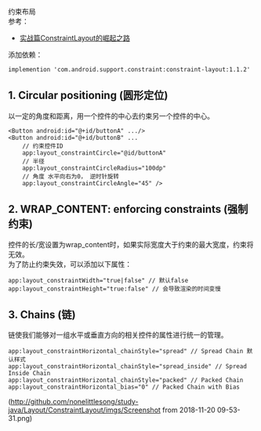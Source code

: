 约束布局  
参考：  
* [实战篇ConstraintLayout的崛起之路](https://www.jianshu.com/p/a74557359882)  

添加依赖：  
```
implemention 'com.android.support.constraint:constraint-layout:1.1.2'
```
## 1. Circular positioning (圆形定位)
以一定的角度和距离，用一个控件的中心去约束另一个控件的中心。  
```
<Button android:id="@+id/buttonA" .../>
<Button android:id="@+id/buttonB" ...
    // 约束控件ID
    app:layout_constraintCircle="@id/buttonA"
    // 半径
    app:layout_constraintCircleRadius="100dp"
    // 角度 水平向右为0， 逆时针旋转
    app:layout_constraintCircleAngle="45" />
```
## 2. WRAP_CONTENT: enforcing constraints (强制约束)
控件的长/宽设置为wrap_content时，如果实际宽度大于约束的最大宽度，约束将无效。  
为了防止约束失效，可以添加以下属性：  
```
app:layout_constraintWidth="true|false" // 默认false
app:layout_constraintHeight="true:false" // 会导致渲染的时间变慢
```
## 3. Chains (链)
链使我们能够对一组水平或垂直方向的相关控件的属性进行统一的管理。  
```
app:layout_constraintHorizontal_chainStyle="spread" // Spread Chain 默认样式
app:layout_constraintHorizontal_chainStyle="spread_inside" // Spread Inside Chain
app:layout_constraintHorizontal_chainStyle="packed" // Packed Chain
app:layout_constraintHorizontal_bias="0" // Packed Chain with Bias
```
(http://github.com/nonelittlesong/study-java/Layout/ConstraintLayout/imgs/Screenshot from 2018-11-20 09-53-31.png)
